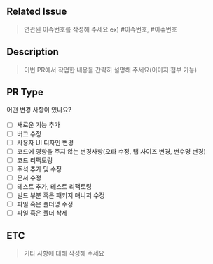 ## Related Issue
> 연관된 이슈번호를 작성해 주세요 
> ex) #이슈번호, #이슈번호

## Description
> 이번 PR에서 작업한 내용을 간략히 설명해 주세요(이미지 첨부 가능)

## PR Type
어떤 변경 사항이 있나요?

- [ ] 새로운 기능 추가
- [ ] 버그 수정
- [ ] 사용자 UI 디자인 변경
- [ ] 코드에 영향을 주지 않는 변경사항(오타 수정, 탭 사이즈 변경, 변수명 변경)
- [ ] 코드 리팩토링
- [ ] 주석 추가 및 수정
- [ ] 문서 수정
- [ ] 테스트 추가, 테스트 리팩토링
- [ ] 빌드 부분 혹은 패키지 매니저 수정
- [ ] 파일 혹은 폴더명 수정
- [ ] 파일 혹은 폴더 삭제

## ETC
> 기타 사항에 대해 작성해 주세요
